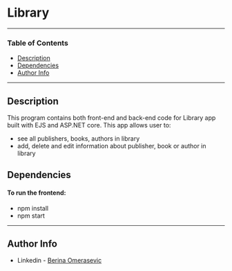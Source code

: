# Library
---




### Table of Contents

- [Description](#description)
- [Dependencies](#dependencies)
- [Author Info](#author-info)

---

## Description

This program contains both front-end and back-end code for Library app built with EJS and ASP.NET core. This app allows user to: 
* see all publishers, books, authors in library
* add, delete and edit information about publisher, book or author in library

## Dependencies

#### To run the frontend:
* npm install
* npm start

---

## Author Info

- Linkedin - [Berina Omerasevic](https://www.linkedin.com/in/berina-omera%C5%A1evi%C4%87-1a11b818b/)
